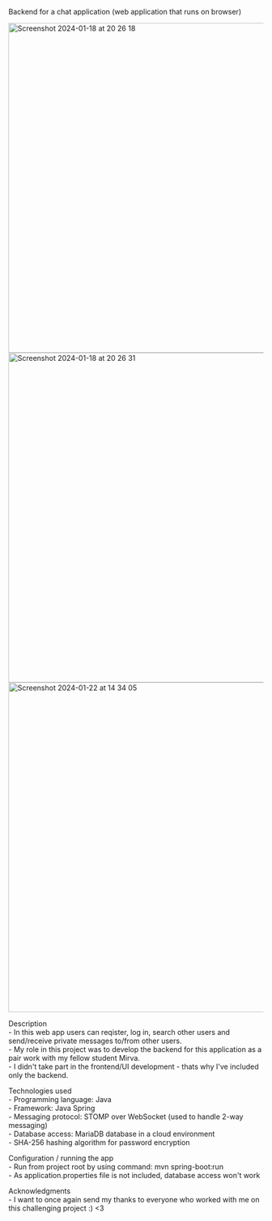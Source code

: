 Backend for a chat application (web application that runs on browser)
<p></p>
<img width="652" alt="Screenshot 2024-01-18 at 20 26 18" src="https://github.com/satukon/Chat-App-backend/assets/113008423/389820c5-9a19-4877-af61-1963b9183682"><br>
<img width="652" alt="Screenshot 2024-01-18 at 20 26 31" src="https://github.com/satukon/Chat-App-backend/assets/113008423/0bc03901-e4fb-4634-af15-82f1d72d570a"><br>
<img width="652" alt="Screenshot 2024-01-22 at 14 34 05" src="https://github.com/satukon/Chat-App-backend/assets/113008423/a4183309-c71e-41b0-9762-5b30bd567655"><br>
<p></p>
Description<br>
- In this web app users can reqister, log in, search other users and send/receive private messages to/from other users.<br>
- My role in this project was to develop the backend for this application as a pair work with my fellow student Mirva.<br>
- I didn't take part in the frontend/UI development - thats why I've included only the backend.<p></p>
<p></p>
Technologies used<br>
- Programming language: Java<br>
- Framework: Java Spring<br>
- Messaging protocol: STOMP over WebSocket (used to handle 2-way messaging)<br>
- Database access: MariaDB database in a cloud environment<br>
- SHA-256 hashing algorithm for password encryption<br>
<p></p>
Configuration / running the app<br>
- Run from project root by using command: mvn spring-boot:run<br>
- As application.properties file is not included, database access won't work<br>
<p></p>
Acknowledgments<br>
- I want to once again send my thanks to everyone who worked with me on this challenging project :) <3

